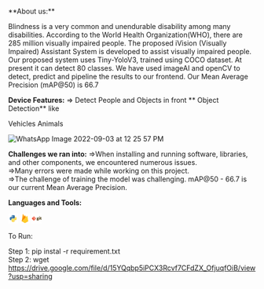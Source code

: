 

<br />
 **About us:**

Blindness is a very common and unendurable disability among many disabilities. According to the World Health Organization(WHO), there are 285 million visually impaired people. The proposed iVision (Visually Impaired) Assistant System is developed to assist visually impaired people. 
Our proposed system uses Tiny-YoloV3, trained using COCO dataset. At present it can detect 80 classes. We have used imageAI and openCV to detect, predict and pipeline the results to our frontend.
Our Mean Average Precision (mAP@50) is 66.7

**Device Features:**
=> Detect People and Objects in front 
** Object Detection** like

Vehicles
Animals



![WhatsApp Image 2022-09-03 at 12 25 57 PM](https://user-images.githubusercontent.com/99355886/188301438-66d30fa1-f3ba-4336-8d33-261209a0b8c5.jpeg)

  
**Challenges we ran into:**
=>When installing and running software, libraries, and other components, we encountered numerous issues.<br />
=>Many errors were made while working on this project.<br />
=>The challenge of training the model was challenging. mAP@50 - 66.7 is our current Mean Average Precision.<br />


**Languages and Tools:**  


<code><img height="20" src="https://raw.githubusercontent.com/github/explore/80688e429a7d4ef2fca1e82350fe8e3517d3494d/topics/python/python.png"></code>
<code><img height="20" src="https://raw.githubusercontent.com/github/explore/80688e429a7d4ef2fca1e82350fe8e3517d3494d/topics/firebase/firebase.png"></code>
<code><img height="20" src="https://raw.githubusercontent.com/github/explore/80688e429a7d4ef2fca1e82350fe8e3517d3494d/topics/git/git.png"></code>



To Run:

Step 1: pip instal -r requirement.txt
<br />
Step 2: wget https://drive.google.com/file/d/15YQqbp5iPCX3Rcvf7CFdZX_OfjuqfOiB/view?usp=sharing








